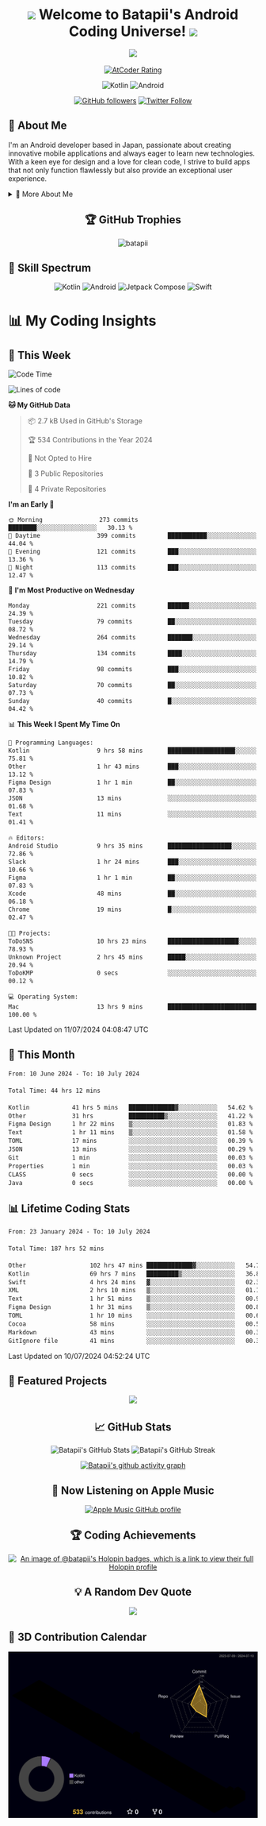 <h1 align="center">
  <img src="https://media.giphy.com/media/hvRJCLFzcasrR4ia7z/giphy.gif" width="28">
  Welcome to Batapii's Android Coding Universe!
  <img src="https://media.giphy.com/media/hvRJCLFzcasrR4ia7z/giphy.gif" width="28">
</h1>

<p align="center">
  <img src="https://readme-typing-svg.herokuapp.com/?lines=Android+Developer+in+Japan;Always%20learning%20new%20things&font=Fira%20Code&center=true&width=440&height=45&color=f75c7e&vCenter=true&size=22">
</p>

<div align="center">
  
[![AtCoder Rating](https://img.shields.io/endpoint?url=https%3A%2F%2Fatcoder-badges.now.sh%2Fapi%2Fatcoder%2Fjson%2Fbatapii3939)](https://atcoder.jp/users/batapii3939)

![Kotlin](https://img.shields.io/badge/Kotlin-★☆☆☆☆☆☆☆☆☆-brightgreen)
![Android](https://img.shields.io/badge/Android-★☆☆☆☆☆☆☆☆☆-brightgreen)

  
[![GitHub followers](https://img.shields.io/github/followers/batapii?style=social)](https://github.com/batapii)
[![Twitter Follow](https://img.shields.io/twitter/follow/batapii?style=social)](https://twitter.com/batapii3939)

</div>

## 🚀 About Me
I'm an Android developer based in Japan, passionate about creating innovative mobile applications and always eager to learn new technologies. With a keen eye for design and a love for clean code, I strive to build apps that not only function flawlessly but also provide an exceptional user experience.

<details>
<summary>🌟 More About Me</summary>

- 🔭 I'm currently working on revolutionizing mobile productivity apps
- 🌱 I'm currently learning Kotlin Multiplatform and Jetpack Compose
- 👯 I'm looking to collaborate on open-source Android projects
- 💬 Ask me about Android development, Kotlin, and mobile UX design
- ⚡ Fun fact: I can solve a Rubik's cube in under 2 minutes!

</details>

<h2 align="center">🏆 GitHub Trophies</h2>
<p align="center">
  <img src="https://github-profile-trophy.vercel.app/?username=batapii&theme=nord&column=7&no-frame=true&no-bg=true&rank=SECRET,SSS,SS,S,AAA,AA,A,B,C,?" alt="batapii" />
</p>

## 🌈 Skill Spectrum

<div align="center">

![Kotlin](https://img.shields.io/badge/Kotlin-0095D5?style=for-the-badge&logo=kotlin&logoColor=white)
![Android](https://img.shields.io/badge/Android-3DDC84?style=for-the-badge&logo=android&logoColor=white)
![Jetpack Compose](https://img.shields.io/badge/Jetpack%20Compose-4285F4?style=for-the-badge&logo=jetpackcompose&logoColor=white)
![Swift](https://img.shields.io/badge/Swift-FA7343?style=for-the-badge&logo=swift&logoColor=white)

</div>


# 📊 My Coding Insights

## 📅 This Week
<!--START_SECTION:waka-week-->
![Code Time](http://img.shields.io/badge/Code%20Time-189%20hrs%2029%20mins-blue)

![Lines of code](https://img.shields.io/badge/From%20Hello%20World%20I%27ve%20Written-58.1%20thousand%20lines%20of%20code-blue)

**🐱 My GitHub Data** 

> 📦 2.7 kB Used in GitHub's Storage 
 > 
> 🏆 534 Contributions in the Year 2024
 > 
> 🚫 Not Opted to Hire
 > 
> 📜 3 Public Repositories 
 > 
> 🔑 4 Private Repositories 
 > 
**I'm an Early 🐤** 

```text
🌞 Morning                273 commits         ████████░░░░░░░░░░░░░░░░░   30.13 % 
🌆 Daytime                399 commits         ███████████░░░░░░░░░░░░░░   44.04 % 
🌃 Evening                121 commits         ███░░░░░░░░░░░░░░░░░░░░░░   13.36 % 
🌙 Night                  113 commits         ███░░░░░░░░░░░░░░░░░░░░░░   12.47 % 
```
📅 **I'm Most Productive on Wednesday** 

```text
Monday                   221 commits         ██████░░░░░░░░░░░░░░░░░░░   24.39 % 
Tuesday                  79 commits          ██░░░░░░░░░░░░░░░░░░░░░░░   08.72 % 
Wednesday                264 commits         ███████░░░░░░░░░░░░░░░░░░   29.14 % 
Thursday                 134 commits         ████░░░░░░░░░░░░░░░░░░░░░   14.79 % 
Friday                   98 commits          ███░░░░░░░░░░░░░░░░░░░░░░   10.82 % 
Saturday                 70 commits          ██░░░░░░░░░░░░░░░░░░░░░░░   07.73 % 
Sunday                   40 commits          █░░░░░░░░░░░░░░░░░░░░░░░░   04.42 % 
```


📊 **This Week I Spent My Time On** 

```text
💬 Programming Languages: 
Kotlin                   9 hrs 58 mins       ███████████████████░░░░░░   75.81 % 
Other                    1 hr 43 mins        ███░░░░░░░░░░░░░░░░░░░░░░   13.12 % 
Figma Design             1 hr 1 min          ██░░░░░░░░░░░░░░░░░░░░░░░   07.83 % 
JSON                     13 mins             ░░░░░░░░░░░░░░░░░░░░░░░░░   01.68 % 
Text                     11 mins             ░░░░░░░░░░░░░░░░░░░░░░░░░   01.41 % 

🔥 Editors: 
Android Studio           9 hrs 35 mins       ██████████████████░░░░░░░   72.86 % 
Slack                    1 hr 24 mins        ███░░░░░░░░░░░░░░░░░░░░░░   10.66 % 
Figma                    1 hr 1 min          ██░░░░░░░░░░░░░░░░░░░░░░░   07.83 % 
Xcode                    48 mins             ██░░░░░░░░░░░░░░░░░░░░░░░   06.18 % 
Chrome                   19 mins             █░░░░░░░░░░░░░░░░░░░░░░░░   02.47 % 

🐱‍💻 Projects: 
ToDoSNS                  10 hrs 23 mins      ████████████████████░░░░░   78.93 % 
Unknown Project          2 hrs 45 mins       █████░░░░░░░░░░░░░░░░░░░░   20.94 % 
ToDoKMP                  0 secs              ░░░░░░░░░░░░░░░░░░░░░░░░░   00.12 % 

💻 Operating System: 
Mac                      13 hrs 9 mins       █████████████████████████   100.00 % 
```


 Last Updated on 11/07/2024 04:08:47 UTC
<!--END_SECTION:waka-week-->

## 📅 This Month
<!--START_SECTION:wakamonth-->

```txt
From: 10 June 2024 - To: 10 July 2024

Total Time: 44 hrs 12 mins

Kotlin            41 hrs 5 mins   █████████████▓░░░░░░░░░░░   54.62 %
Other             31 hrs          ██████████▒░░░░░░░░░░░░░░   41.22 %
Figma Design      1 hr 22 mins    ▒░░░░░░░░░░░░░░░░░░░░░░░░   01.83 %
Text              1 hr 11 mins    ▒░░░░░░░░░░░░░░░░░░░░░░░░   01.58 %
TOML              17 mins         ░░░░░░░░░░░░░░░░░░░░░░░░░   00.39 %
JSON              13 mins         ░░░░░░░░░░░░░░░░░░░░░░░░░   00.29 %
Git               1 min           ░░░░░░░░░░░░░░░░░░░░░░░░░   00.03 %
Properties        1 min           ░░░░░░░░░░░░░░░░░░░░░░░░░   00.03 %
CLASS             0 secs          ░░░░░░░░░░░░░░░░░░░░░░░░░   00.00 %
Java              0 secs          ░░░░░░░░░░░░░░░░░░░░░░░░░   00.00 %
```

<!--END_SECTION:wakamonth-->

## 📊 Lifetime Coding Stats

<!--START_SECTION:wakaalltime-->

```txt
From: 23 January 2024 - To: 10 July 2024

Total Time: 187 hrs 52 mins

Other                  102 hrs 47 mins █████████████▓░░░░░░░░░░░   54.72 %
Kotlin                 69 hrs 7 mins   █████████▒░░░░░░░░░░░░░░░   36.80 %
Swift                  4 hrs 24 mins   ▓░░░░░░░░░░░░░░░░░░░░░░░░   02.35 %
XML                    2 hrs 10 mins   ▒░░░░░░░░░░░░░░░░░░░░░░░░   01.16 %
Text                   1 hr 51 mins    ▒░░░░░░░░░░░░░░░░░░░░░░░░   00.99 %
Figma Design           1 hr 31 mins    ▒░░░░░░░░░░░░░░░░░░░░░░░░   00.82 %
TOML                   1 hr 10 mins    ░░░░░░░░░░░░░░░░░░░░░░░░░   00.62 %
Cocoa                  58 mins         ░░░░░░░░░░░░░░░░░░░░░░░░░   00.52 %
Markdown               43 mins         ░░░░░░░░░░░░░░░░░░░░░░░░░   00.38 %
GitIgnore file         41 mins         ░░░░░░░░░░░░░░░░░░░░░░░░░   00.37 %
```

<!--END_SECTION:wakaalltime-->

Last Updated on 10/07/2024 04:52:24 UTC

## 🌟 Featured Projects

<div align="center">
  <a href="https://github.com/batapii/ToDoSNS">
    <img src="https://github-readme-stats.vercel.app/api/pin/?username=batapii&repo=ToDoSNS&theme=radical" />
  </a>

## 📈 GitHub Stats

<div align="center">
  <img src="https://github-readme-stats.vercel.app/api?username=batapii&show_icons=true&theme=radical" alt="Batapii's GitHub Stats" />
  <img src="https://github-readme-streak-stats.herokuapp.com/?user=batapii&theme=radical" alt="Batapii's GitHub Streak" />
  
[![Batapii's github activity graph](https://github-readme-activity-graph.vercel.app/graph?username=batapii&theme=react-dark)](https://github.com/ashutosh00710/github-readme-activity-graph)
</div>

## 🎵 Now Listening on Apple Music

<div align="center">
  
[![Apple Music GitHub profile](https://music-profile.rayriffy.com/theme/dark.svg?uid=001005.6598667d2ffd4a10a4f429edd0ba24c4.1156)](https://github.com/rayriffy/apple-music-github-profile)

</div>


## 🏆 Coding Achievements

<div align="center">

[![An image of @batapii's Holopin badges, which is a link to view their full Holopin profile](https://holopin.me/batapii)](https://holopin.io/@batapii)

</div>

## 💡 A Random Dev Quote

<div align="center">

![](https://quotes-github-readme.vercel.app/api?type=horizontal&theme=radical)

</div>

</div>

## 🚀 3D Contribution Calendar

<div align="center">
  
![](./profile-3d-contrib/profile-night-rainbow.svg)

</div>
